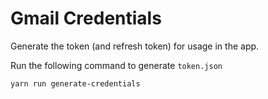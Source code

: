 # Gmail Credentials

Generate the token (and refresh token) for usage in the app.

Run the following command to generate `token.json`
```shell
yarn run generate-credentials
```
